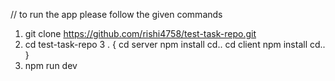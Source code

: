 // to run the app  please follow the given commands
1. git clone https://github.com/rishi4758/test-task-repo.git
2. cd test-task-repo
3 . { cd server
      npm install
      cd..
      cd client
      npm install
      cd..
     }
4. npm run dev


